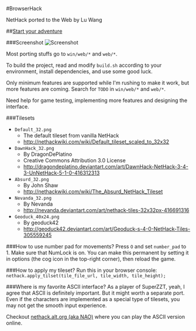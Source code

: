 #BrowserHack

NetHack ported to the Web by Lu Wang

##[Start your adventure](http://coolwanglu.github.io/BrowserHack/)

###Screenshot
![Screenshot](https://raw.githubusercontent.com/coolwanglu/BrowserHack/master/screenshot.png)

Most porting stuffs go to `win/web/*` and `web/*`.

To build the project, read and modify `build.sh` according to your environment, install dependencies, and use some good luck.

Only minimum features are supported while I'm rushing to make it work, but more features are coming.
Search for `TODO` in `win/web/*` and `web/*`.

Need help for game testing, implementing more features and designing the interface.

###Tilesets
- `Default_32.png`
  - The default tileset from vanilla NetHack 
  - http://nethackwiki.com/wiki/Default_tileset_scaled_to_32x32
- `DawnHack_32.png`
  - By DragonDePlatino
  - Creative Commons Attribution 3.0 License
  - http://dragondeplatino.deviantart.com/art/DawnHack-NetHack-3-4-3-UnNetHack-5-1-0-416312313
- `Absurd_32.png`
  - By John Shaw
  - http://nethackwiki.com/wiki/The_Absurd_NetHack_Tileset
- `Nevanda_32.png`
  - By Nevanda
  - http://nevanda.deviantart.com/art/nethack-tiles-32x32px-416691316
- `Geoduck_40x24.png`
  - By geoduck42
  - http://geoduck42.deviantart.com/art/Geoduck-s-4-0-NetHack-Tiles-305559245

###How to use number pad for movements?
Press `O` and set `number_pad` to 1. Make sure that NumLock is on.
You can make this permanent by setting it in options (the cog icon in the top-right corner), then reload the game. 

###How to apply my tileset?
Run this in your browser console:
`nethack.apply_tilset(tile_file_url, tile_width, tile_height);`

###Where is my favorite ASCII interface?
As a player of SuperZZT, yeah, I agree that ASCII is definitely important. But it might worth a separate port. Even if the characters are implemented as a special type of tilesets, you may not get the smooth input experience.

Checkout [nethack.alt.org (aka NAO)](http://alt.org/nethack/) where you can play the ASCII version online.
